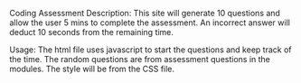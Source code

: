 Coding Assessment
Description:  This site will generate 10 questions and allow the user 5 mins to complete the assessment.  An incorrect answer will deduct 10 seconds from the remaining time.  

Usage:  The html file uses javascript to start the questions and keep track of the time.  The random questions are from assessment questions in the modules.  The style will be from the CSS file.

